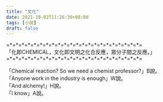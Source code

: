 ```yaml
---
title: "文化"
date: 2021-10-02T11:26:30+08:00
tags: [小說]
draft: false
---
```



=\*=\*=\*=\*=\*=\*=\*=\*=\*=\*=\*=\*=\*=\*=\*=\*=\*=\*=\*=\*=\*=\*=  
「化即CHEMICAL，文化即文明之化合反應，眾分子間之反應。」  
=\*=\*=\*=\*=\*=\*=\*=\*=\*=\*=\*=\*=\*=\*=\*=\*=\*=\*=\*=\*=\*=\*=  

「Chemical reaction? So we need a chemist professor?」B說。   
「Anyone work in the industry is enough」W說。  
「And alchemy!」H說。  
「I know」A說。  